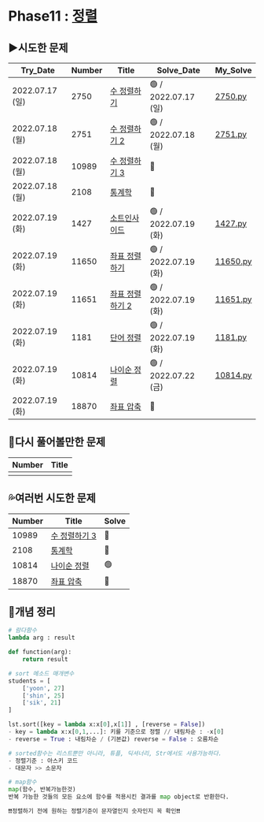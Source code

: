 # Phase11 : [정렬](https://www.acmicpc.net/step/9)



## ▶️시도한 문제

| Try_Date        | Number | Title                                                        | Solve_Date           | My_Solve               |
| --------------- | ------ | ------------------------------------------------------------ | -------------------- | ---------------------- |
| 2022.07.17 (일) | 2750   | [수 정렬하기](https://www.acmicpc.net/problem/2750) | 🟢 / 2022.07.17 (일) | [2750.py](./2750.py) |
| 2022.07.18 (월) | 2751 | [수 정렬하기 2](https://www.acmicpc.net/problem/2751) | 🟢 / 2022.07.18 (월) | [2751.py](./2751.py) |
| 2022.07.18 (월) | 10989 | [수 정렬하기 3](https://www.acmicpc.net/problem/10989) | 🔴 |  |
| 2022.07.18 (월) | 2108 | [통계학](https://www.acmicpc.net/problem/2108) | 🔴 |  |
| 2022.07.19 (화) | 1427 | [소트인사이드](https://www.acmicpc.net/problem/1427) | 🟢 / 2022.07.19 (화) | [1427.py](./1427.py) |
| 2022.07.19 (화) | 11650 | [좌표 정렬하기](https://www.acmicpc.net/problem/11650) | 🟢 / 2022.07.19 (화) | [11650.py](./11650.py) |
| 2022.07.19 (화) | 11651 | [좌표 정렬하기 2](https://www.acmicpc.net/problem/11651) | 🟢 / 2022.07.19 (화) | [11651.py](./11651.py) |
| 2022.07.19 (화) | 1181 | [단어 정렬](https://www.acmicpc.net/problem/1181) | 🟢 / 2022.07.19 (화) | [1181.py](./1181.py) |
| 2022.07.19 (화) | 10814 | [나이순 정렬](https://www.acmicpc.net/problem/10814) | 🟢 / 2022.07.22 (금) | [10814.py](./10814.py) |
| 2022.07.19 (화) | 18870 | [좌표 압축](https://www.acmicpc.net/problem/18870) | 🔴 | |



## 💫다시 풀어볼만한 문제

| Number | Title |
| ------ | ----- |
|        |       |



## 💦여러번 시도한 문제

| Number | Title                                                  | Solve |
| ------ | ------------------------------------------------------ | ----- |
| 10989  | [수 정렬하기 3](https://www.acmicpc.net/problem/10989) | 🔴     |
| 2108   | [통계학](https://www.acmicpc.net/problem/2108)         | 🔴     |
| 10814  | [나이순 정렬](https://www.acmicpc.net/problem/10814)   | 🟢     |
| 18870  | [좌표 압축](https://www.acmicpc.net/problem/18870)     | 🔴     |



## 📑개념 정리

```python
# 람다함수
lambda arg : result

def function(arg):
    return result
```

```python
# sort 메소드 매개변수
students = [
    ['yoon', 27]
    ['shin', 25]
    ['sik', 21]
]

lst.sort([key = lambda x:x[0],x[1]] , [reverse = False])
- key = lambda x:x[0,1,...]: 키를 기준으로 정렬 // 내림차순 : -x[0]
- reverse = True : 내림차순 / (기본값) reverse = False : 오름차순

# sorted함수는 리스트뿐만 아니라, 튜플, 딕셔너리, Str에서도 사용가능하다.
- 정렬기준 : 아스키 코드
- 대문자 >> 소문자
```

```python
# map함수
map(함수, 반복가능한것)
반복 가능한 것들의 모든 요소에 함수를 적용시킨 결과를 map object로 반환한다.
```

```python
❗❗정렬하기 전에 원하는 정렬기준이 문자열인지 숫자인지 꼭 확인❗❗
```


